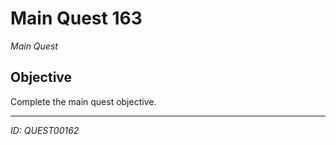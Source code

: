 # Main Quest 163

*Main Quest*

## Objective
Complete the main quest objective.

---
*ID: QUEST00162*